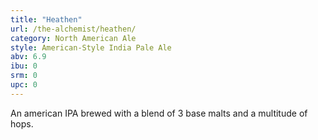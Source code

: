 ```yaml
---
title: "Heathen"
url: /the-alchemist/heathen/
category: North American Ale
style: American-Style India Pale Ale
abv: 6.9
ibu: 0
srm: 0
upc: 0
---
```

An american IPA brewed with a blend of 3 base malts and a multitude of hops.
